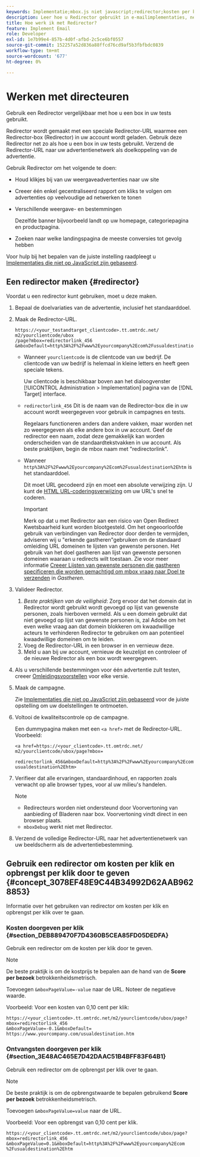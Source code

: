 ```yaml
---
keywords: Implementatie;mbox.js niet javascript;redirector;kosten per klik;opbrengst per klik
description: Leer hoe u Redirector gebruikt in e-mailimplementaties, net als bij het gebruik van een box in uw Adobe [!DNL Target] activiteiten.
title: Hoe werk ik met Redirector?
feature: Implement Email
role: Developer
exl-id: 1e7b99e4-857b-4d0f-afbd-2c5ce6bf0557
source-git-commit: 152257a52d836a88ffcd76cd9af5b3fbfbdc0839
workflow-type: tm+mt
source-wordcount: '677'
ht-degree: 0%

---
```


# Werken met directeuren

Gebruik een Redirector vergelijkbaar met hoe u een box in uw tests gebruikt.

Redirector wordt gemaakt met een speciale Redirector-URL waarmee een Redirector-box (Redirector) in uw account wordt geladen. Gebruik deze Redirector net zo als hoe u een box in uw tests gebruikt. Verzend de Redirector-URL naar uw advertentienetwerk als doelkoppeling van de advertentie.

Gebruik Redirector om het volgende te doen:

* Houd klikjes bij van uw weergaveadvertenties naar uw site
* Creeer één enkel gecentraliseerd rapport om kliks te volgen om advertenties op veelvoudige ad netwerken te tonen
* Verschillende weergave- en bestemmingen

   Dezelfde banner bijvoorbeeld landt op uw homepage, categoriepagina en productpagina.

* Zoeken naar welke landingspagina de meeste conversies tot gevolg hebben

Voor hulp bij het bepalen van de juiste instelling raadpleegt u [Implementaties die niet op JavaScript zijn gebaseerd](/help/main/c-implementing-target/c-non-javascript-based-implementation/non-javascript-based-implementation.md#concept_4799C58B081A43F6B3B8CC25A8D5D7C4).

## Een redirector maken {#redirector}

Voordat u een redirector kunt gebruiken, moet u deze maken.

1. Bepaal de doelvariaties van de advertentie, inclusief het standaarddoel.
1. Maak de Redirector-URL.

   ```
   https://<your_testandtarget_clientcode>.tt.omtrdc.net/​m2/yourclientcode/ubox
   /​page?mbox=redirectorlink_456
   &mboxDefault=http%3A%2F%2Fwww%2Eyourcompany%2Ecom%2Fusualdestination%2Ehtm
   ```

   * Wanneer `yourclientcode` is de clientcode van uw bedrijf. De clientcode van uw bedrijf is helemaal in kleine letters en heeft geen speciale tekens.

      Uw clientcode is beschikbaar boven aan het dialoogvenster [!UICONTROL Administration > Implementation] pagina van de [!DNL Target] interface.

   * `redirectorlink_456` Dit is de naam van de Redirector-box die in uw account wordt weergegeven voor gebruik in campagnes en tests.

      Regelaars functioneren anders dan andere vakken, maar worden net zo weergegeven als elke andere box in uw account. Geef de redirector een naam, zodat deze gemakkelijk kan worden onderscheiden van de standaardtekstvakken in uw account.  Als beste praktijken, begin de mbox naam met &quot;redirectorlink&quot;.

   * Wanneer `http%3A%2F%2Fwww%2Eyourcompany%2Ecom%2Fusualdestination%2Ehtm` is het standaarddoel.

      Dit moet URL gecodeerd zijn en moet een absolute verwijzing zijn. U kunt de [HTML URL-coderingsverwijzing](https://www.w3schools.com/tags/ref_urlencode.asp) om uw URL&#39;s snel te coderen.

      >[!IMPORTANT]
      >
      >Merk op dat u met Redirector aan een risico van Open Redirect Kwetsbaarheid kunt worden blootgesteld. Om het ongeoorloofde gebruik van verbindingen van Redirector door derden te vermijden, adviseren wij u &quot;erkende gastheren&quot;gebruiken om de standaard omleiding URL domeinen te lijsten van gewenste personen. Het gebruik van het doel gastheren aan lijst van gewenste personen domeinen waaraan u redirects wilt toestaan. Zie voor meer informatie [Creeer Lijsten van gewenste personen die gastheren specificeren die worden gemachtigd om mbox vraag naar Doel te verzenden](/help/main/administrating-target/hosts.md#allowlist) in *Gastheren*.

1. Valideer Redirector.
   1. *Beste praktijken van de veiligheid*: Zorg ervoor dat het domein dat in Redirector wordt gebruikt wordt gevoegd op lijst van gewenste personen, zoals hierboven vermeld. Als u een domein gebruikt dat niet gevoegd op lijst van gewenste personen is, zal Adobe om het even welke vraag aan dat domein blokkeren om kwaadwillige acteurs te verhinderen Redirector te gebruiken om aan potentieel kwaadwillige domeinen om te leiden.
   1. Voeg de Redirector-URL in een browser in en vernieuw deze.
   1. Meld u aan bij uw account, vernieuw de keuzelijst en controleer of de nieuwe Redirector als een box wordt weergegeven.
1. Als u verschillende bestemmingen voor één advertentie zult testen, creeer [Omleidingsvoorstellen](/help/main/c-experiences/c-visual-experience-composer/redirect-offer.md#task_9578678D42784F5EB9638F8AC8C911FA) voor elke versie.
1. Maak de campagne.

   Zie [Implementaties die niet op JavaScript zijn gebaseerd](/help/main/c-implementing-target/c-non-javascript-based-implementation/non-javascript-based-implementation.md#concept_4799C58B081A43F6B3B8CC25A8D5D7C4) voor de juiste opstelling om uw doelstellingen te ontmoeten.
1. Voltooi de kwaliteitscontrole op de campagne.

   Een dummypagina maken met een `<a href>` met de Redirector-URL. Voorbeeld:

   ```
   <a href=https://<your_clientcode>.tt.omtrdc.net/​m2/yourclientcode/ubox/​page?mbox=
   
   redirectorlink_456&mboxDefault=http%3A%2F%2Fwww%2Eyourcompany%2Ecom%2F​usualdestination%2Ehtm>
   ```

1. Verifieer dat alle ervaringen, standaardinhoud, en rapporten zoals verwacht op alle browser types, voor al uw milieu&#39;s handelen.

   >[!NOTE]
   >
   >* Redirecteurs worden niet ondersteund door Voorvertoning van aanbieding of Bladeren naar box. Voorvertoning vindt direct in een browser plaats.
   >* `mboxDebug` werkt niet met Redirector.


1. Verzend de volledige Redirector-URL naar het advertentienetwerk van uw beeldscherm als de advertentiebestemming.

## Gebruik een redirector om kosten per klik en opbrengst per klik door te geven {#concept_3078EF48E9C44B34992D62AAB9628853}

Informatie over het gebruiken van redirector om kosten per klik en opbrengst per klik over te gaan.

### Kosten doorgeven per klik {#section_DEB889470F7D4360B5CEA85FD05DEDFA}

Gebruik een redirector om de kosten per klik door te geven.

>[!NOTE]
>
>De beste praktijk is om de kostprijs te bepalen aan de hand van de **Score per bezoek** betrokkenheidsmetrisch.

Toevoegen `&mboxPageValue=-value` naar de URL. Noteer de negatieve waarde.

Voorbeeld: Voor een kosten van 0,10 cent per klik:

```
https://<your_clientcode>.tt.omtrdc.net/​m2/yourclientcode/ubox/​page?mbox=redirectorlink_456
&mboxPageValue=-0.1&mboxDefault=​https://www.yourcompany.com/usualdestination.htm
```

### Ontvangsten doorgeven per klik {#section_3E48AC465E7D42DAAC51B4BFF83F64B1}

Gebruik een redirector om de opbrengst per klik over te gaan.

>[!NOTE]
>
>De beste praktijk is om de opbrengstwaarde te bepalen gebruikend **Score per bezoek** betrokkenheidsmetrisch.

Toevoegen `&mboxPageValue=value` naar de URL.

Voorbeeld: Voor een opbrengst van 0,10 cent per klik.

```
https://<​your_clientcode>​​​​.tt​​.omtrdc​.net/​​m2/​yourclientcode/​ubox/​​​page?mbox=redirectorlink_456
&mboxPageValue=0.1​&mbox​Default=​​http%3A%2F%2Fwww%2E​yourcompany%2Ecom​%2Fusualdestination%2Ehtm
```
